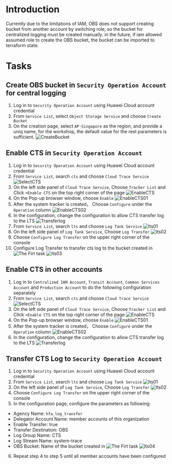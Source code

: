 # Introduction
Currently due to the limitations of IAM, OBS does not support creating bucket from another account by switching role, so the bucket for centralized logging must be created manually. in the future, if iam allowed assumed role to create the OBS bucket, the bucket can be imported to terraform state.

# Tasks
## Create OBS bucket in `Security Operation Account` for central logging
1. Log in to `Security Operation Account` using Huawei Cloud account credential
2. From `Service List`, select `Object Storage Service` and choose `Create Bucket`
3. On the creation page,  select `AP-Singapore` as the region, and provide a uniq name, for the workshop, the default value for the rest parameters is sufficient.
![CreateBucket](./images/Logging/001_CreateBucket_01.png)

## Enable CTS in `Security Operation Account`
1. Log in to `Security Operation Account` using Huawei Cloud account credential
2. From `Service List`, search `cts` and choose `Cloud Trace Service`
![SelectCTS](./images/Logging/002_cts_01.png)
3. On the left side panel of `Cloud Trace Service`, Choose `Tracker List` and Click `+Enable CTS` on the top right corner of the page
![EnableCTS](./images/Logging/002_cts_02.png)
4. On the Pop-up browser window, choose `Enable`
![EnableCTS01](./images/Logging/002_cts_04.png)
5. After the system tracker is created， Choose `Configure` under the `Operation` column
![EnableCTS02](./images/Logging/002_cts_05.png)
6. In the configuration, change the configuration to allow CTS transfer log to the LTS
![Transferlog](./images/Logging/002_cts_08.png)
7. From `Service List`, search `lts` and choose `Log Tank Service`
![lts01](./images/Logging/003_lts_01.png)
8. On the left side panel of `Log Tank Service`, Choose `Log Transfer`
![lts02](./images/Logging/003_lts_02.png)
9. Choose `Configure Log Transfer` on the upper right corner of the console
10. Configure Log Transfer to transfer cts log to the bucket created in ![The Firt task](#create-obs-bucket-in-security-operation-account-for-central-logging)
![lts03](./images/Logging/003_lts_03.png)

## Enable CTS in other accounts
1. Log in to `Centralized IAM Account`, `Transit Account`, `Common Services Account` and `Production Account` to do the following configuration separately
2. From `Service List`, search `cts` and choose `Cloud Trace Service`
![SelectCTS](./images/Logging/002_cts_01.png)
3. On the left side panel of `Cloud Trace Service`, Choose `Tracker List` and Click `+Enable CTS` on the top right corner of the page
![EnableCTS](./images/Logging/002_cts_02.png)
4. On the Pop-up browser window, choose `Enable`
![EnableCTS01](./images/Logging/002_cts_04.png)
5. After the system tracker is created， Choose `Configure` under the `Operation` column
![EnableCTS02](./images/Logging/002_cts_05.png)
6. In the configuration, change the configuration to allow CTS transfer log to the LTS
![Transferlog](./images/Logging/002_cts_08.png)

## Transfer CTS Log to `Security Operation Account`
1. Log in to `Security Operation Account` using Huawei Cloud account credential
2. From `Service List`, search `lts` and choose `Log Tank Service`
![lts01](./images/Logging/003_lts_01.png)
3. On the left side panel of `Log Tank Service`, Choose `Log Transfer`
![lts02](./images/Logging/003_lts_02.png)
4. Choose `Configure Log Transfer` on the upper right corner of the console
5. In the configuration page, configure the parameters as following:
* Agency Name: `hfa_log_transfer`
* Delegator Account Name: member accounts of this organization
* Enable Transfer: true
* Transfer Destination: OBS
* Log Group Name: CTS
* Log Stream Name: system-trace
* OBS Bucket: Name of the bucket created in ![The Firt task](#create-obs-bucket-in-security-operation-account-for-central-logging)
![lts04](./images/Logging/003_lts_04.png)
6. Repeat step 4 to step 5 until all member accounts have been configured